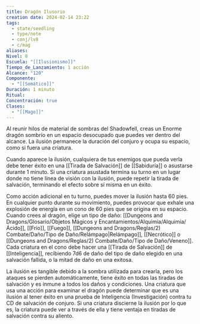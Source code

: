 ```yaml
---
title: Dragón Ilusorio
creation date: 2024-02-14 23:22
tags:
  - state/seedling
  - type/note
  - conj/lv8
  - c/mag
aliases: 
Nivel: 8
Escuela: "[[Ilusionismo]]"
Tiempo_de_Lanzamiento: 1 acción
Alcance: "120"
Componente:
  - "[[Somático]]"
Duración: 1 minuto
Ritual: 
Concentración: true
Clases:
  - "[[Mago]]"
---
```

Al reunir hilos de material de sombras del Shadowfell, creas un Enorme dragón sombrío en un espacio desocupado que puedes ver dentro del alcance. La ilusión permanece la duración del conjuro y ocupa su espacio, como si fuera una criatura.

Cuando aparece la ilusión, cualquiera de tus enemigos que pueda verla debe tener éxito en una [[Tirada de Salvación]] de [[Sabiduría]] o asustarse durante 1 minuto. Si una criatura asustada termina su turno en un lugar donde no tiene línea de visión con la ilusión, puede repetir la tirada de salvación, terminando el efecto sobre sí misma en un éxito.

Como acción adicional en tu turno, puedes mover la ilusión hasta 60 pies. En cualquier punto durante su movimiento, puedes provocar que exhale una explosión de energía en un cono de 60 pies que se origina en su espacio. Cuando crees al dragón, elige un tipo de daño: [[Dungeons and Dragons/Glosario/Objetos Mágicos y Encantamientos/Alquimia/Alquimia/Ácido]], [[Frío]], [[Fuego]], [[Dungeons and Dragons/Reglas/2) Combate/Daño/Tipo de Daño/Relámpago|Relámpago]], [[Necrótico]] o [[Dungeons and Dragons/Reglas/2) Combate/Daño/Tipo de Daño/Veneno]]. Cada criatura en el cono debe hacer una [[Tirada de Salvación]] de [[Inteligencia]], recibiendo 7d6 de daño del tipo de daño elegido en una salvación fallida, o la mitad de daño en una exitosa.

La ilusión es tangible debido a la sombra utilizada para crearla, pero los ataques se pierden automáticamente, tiene éxito en todas las tiradas de salvación y es inmune a todos los daños y condiciones. Una criatura que usa una acción para examinar el dragón puede determinar que es una ilusión al tener éxito en una prueba de Inteligencia (Investigación) contra tu CD de salvación de conjuro. Si una criatura discierne la ilusión por lo que es, la criatura puede ver a través de ella y tiene ventaja en tiradas de salvación contra su aliento.
